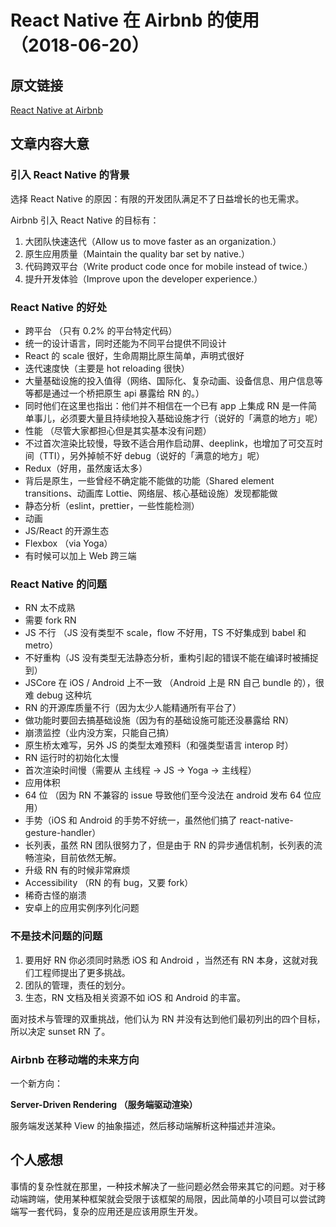 # React Native 在 Airbnb 的使用（2018-06-20）

## 原文链接

[React Native at Airbnb](https://medium.com/airbnb-engineering/react-native-at-airbnb-f95aa460be1c)

## 文章内容大意

### 引入 React Native 的背景

选择 React Native 的原因：有限的开发团队满足不了日益增长的也无需求。

Airbnb 引入 React Native 的目标有：

1. 大团队快速迭代（Allow us to move faster as an organization.）
2. 原生应用质量（Maintain the quality bar set by native.）
3. 代码跨双平台（Write product code once for mobile instead of twice.）
4. 提升开发体验（Improve upon the developer experience.）

### React Native 的好处

- 跨平台 （只有 0.2% 的平台特定代码）
- 统一的设计语言，同时还能为不同平台提供不同设计
- React 的 scale 很好，生命周期比原生简单，声明式很好
- 迭代速度快（主要是 hot reloading 很快）
- 大量基础设施的投入值得（网络、国际化、复杂动画、设备信息、用户信息等等都是通过一个桥把原生 api 暴露给 RN 的。）
- 同时他们在这里也指出：他们并不相信在一个已有 app 上集成 RN 是一件简单事儿，必须要大量且持续地投入基础设施才行（说好的「满意的地方」呢）
- 性能 （尽管大家都担心但是其实基本没有问题）
- 不过首次渲染比较慢，导致不适合用作启动屏、deeplink，也增加了可交互时间（TTI），另外掉帧不好 debug（说好的「满意的地方」呢）
- Redux（好用，虽然废话太多）
- 背后是原生，一些曾经不确定能不能做的功能（Shared element transitions、动画库 Lottie、网络层、核心基础设施）发现都能做
- 静态分析（eslint，prettier，一些性能检测）
- 动画
- JS/React 的开源生态
- Flexbox （via Yoga）
- 有时候可以加上 Web 跨三端

### React Native 的问题

- RN 太不成熟
- 需要 fork RN
- JS 不行 （JS 没有类型不 scale，flow 不好用，TS 不好集成到 babel 和 metro）
- 不好重构（JS 没有类型无法静态分析，重构引起的错误不能在编译时被捕捉到）
- JSCore 在 iOS / Android 上不一致 （Android 上是 RN 自己 bundle 的），很难 debug 这种坑
- RN 的开源库质量不行（因为太少人能精通所有平台了）
- 做功能时要回去搞基础设施（因为有的基础设施可能还没暴露给 RN）
- 崩溃监控（业内没方案，只能自己搞）
- 原生桥太难写，另外 JS 的类型太难预料（和强类型语言 interop 时）
- RN 运行时的初始化太慢
- 首次渲染时间慢（需要从 主线程 -> JS -> Yoga -> 主线程）
- 应用体积
- 64 位 （因为 RN 不兼容的 issue 导致他们至今没法在 android 发布 64 位应用）
- 手势（iOS 和 Android 的手势不好统一，虽然他们搞了 react-native-gesture-handler）
- 长列表，虽然 RN 团队很努力了，但是由于 RN 的异步通信机制，长列表的流畅渲染，目前依然无解。
- 升级 RN 有的时候非常麻烦
- Accessibility （RN 的有 bug，又要 fork）
- 稀奇古怪的崩溃
- 安卓上的应用实例序列化问题

### 不是技术问题的问题

1. 要用好 RN 你必须同时熟悉 iOS 和 Android ，当然还有 RN 本身，这就对我们工程师提出了更多挑战。
2. 团队的管理，责任的划分。
3. 生态，RN 文档及相关资源不如 iOS 和 Android 的丰富。

面对技术与管理的双重挑战，他们认为 RN 并没有达到他们最初列出的四个目标，所以决定 sunset RN 了。

### Airbnb 在移动端的未来方向

一个新方向：

**Server-Driven Rendering （服务端驱动渲染）**

服务端发送某种 View 的抽象描述，然后移动端解析这种描述并渲染。

## 个人感想

事情的复杂性就在那里，一种技术解决了一些问题必然会带来其它的问题。对于移动端跨端，使用某种框架就会受限于该框架的局限，因此简单的小项目可以尝试跨端写一套代码，复杂的应用还是应该用原生开发。
